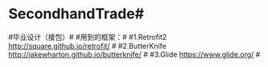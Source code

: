 # SecondhandTrade#
#毕业设计（接包）#
#用到的框架：#
#1.Retrofit2 http://square.github.io/retrofit/ #
#2.ButterKnife http://jakewharton.github.io/butterknife/ #
#3.Glide https://www.glide.org/ #
